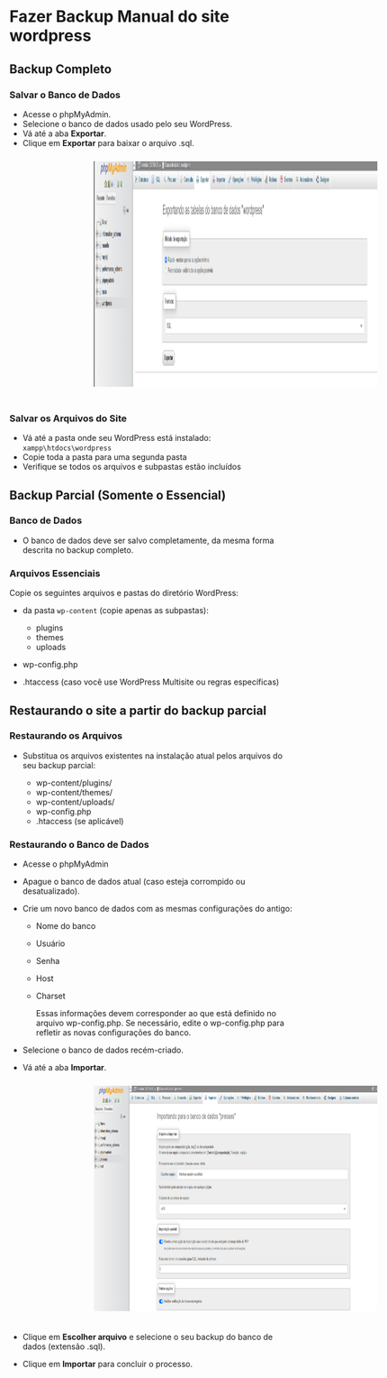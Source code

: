# Fazer Backup Manual do site wordpress

## Backup Completo

### Salvar o Banco de Dados

- Acesse o phpMyAdmin.
- Selecione o banco de dados usado pelo seu WordPress.
- Vá até a aba **Exportar**.
- Clique em **Exportar** para baixar o arquivo .sql.

<img src="https://raw.githubusercontent.com/KarolDegan/wordpress/refs/heads/main/imagens/quinta.png" width="800" height="400"  style="margin-left: 150px; margin-bottom: 20px; margin-top: 10px;">

### Salvar os Arquivos do Site

- Vá até a pasta onde seu WordPress está instalado: `xampp\htdocs\wordpress`
- Copie toda a pasta para uma segunda pasta
- Verifique se todos os arquivos e subpastas estão incluídos

## Backup Parcial (Somente o Essencial)

### Banco de Dados

- O banco de dados deve ser salvo completamente, da mesma forma descrita no backup completo.

### Arquivos Essenciais

Copie os seguintes arquivos e pastas do diretório WordPress:

- da pasta `wp-content` (copie apenas as subpastas):
  
  - plugins
  - themes
  - uploads

- wp-config.php

- .htaccess (caso você use WordPress Multisite ou regras específicas)

## Restaurando o site a partir do backup parcial

### Restaurando os Arquivos

- Substitua os arquivos existentes na instalação atual pelos arquivos do seu backup parcial:

  - wp-content/plugins/
  - wp-content/themes/
  - wp-content/uploads/
  - wp-config.php
  - .htaccess (se aplicável)

### Restaurando o Banco de Dados

- Acesse o phpMyAdmin

- Apague o banco de dados atual (caso esteja corrompido ou desatualizado).

- Crie um novo banco de dados com as mesmas configurações do antigo:
  
  - Nome do banco
  - Usuário
  - Senha
  - Host
  - Charset

    Essas informações devem corresponder ao que está definido no arquivo wp-config.php. Se necessário, edite o wp-config.php para refletir as novas configurações do banco.

- Selecione o banco de dados recém-criado.

- Vá até a aba **Importar**.

<img src="https://raw.githubusercontent.com/KarolDegan/wordpress/refs/heads/main/imagens/sexta.png" width="800" height="400"  style="margin-left: 150px; margin-bottom: 20px; margin-top: 10px;">

- Clique em **Escolher arquivo** e selecione o seu backup do banco de dados (extensão .sql).

- Clique em **Importar** para concluir o processo.